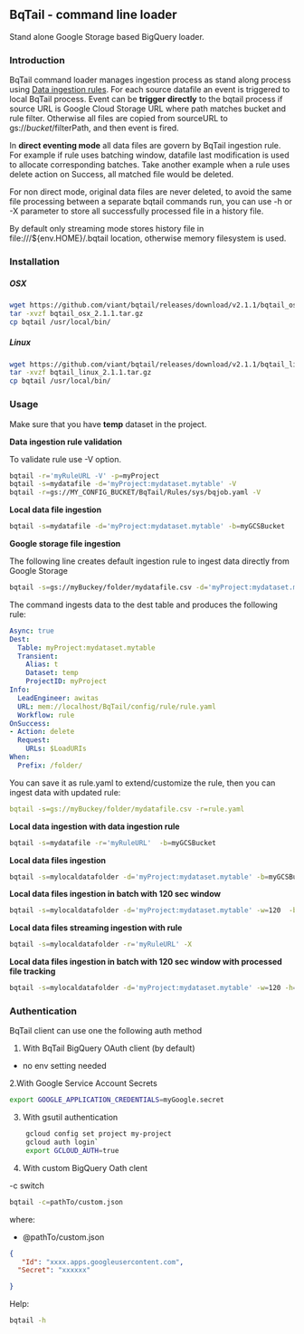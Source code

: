 ## BqTail - command line loader

Stand alone Google Storage based BigQuery loader.

### Introduction

BqTail command loader manages ingestion process as stand along process using [Data ingestion rules](../../bqtail/tail/README.md#data-ingestion-rules).
For each source datafile an event is triggered to local BqTail process. 
Event can be **trigger directly** to the bqtail process if source URL is Google Cloud Storage URL where path matches bucket and rule filter.
Otherwise all files are copied from sourceURL to gs://${bucket}/$filterPath, and then event is fired.

In **direct eventing mode** all data files are govern by BqTail ingestion rule. For example if rule uses batching window, 
datafile last modification is used to allocate corresponding batches. 
Take another example when a rule uses delete action on Success, all matched file would be deleted. 

For non direct mode, original data files are never deleted, to avoid the same file processing between a separate
bqtail commands run, you can use -h or -X parameter to store all successfully processed file in a history file.

By default only streaming mode stores history file in file:///${env.HOME}/.bqtail location, otherwise memory filesystem is used.

### Installation

##### OSX


```bash
wget https://github.com/viant/bqtail/releases/download/v2.1.1/bqtail_osx_2.1.1.tar.gz
tar -xvzf bqtail_osx_2.1.1.tar.gz
cp bqtail /usr/local/bin/
```


##### Linux

```bash
wget https://github.com/viant/bqtail/releases/download/v2.1.1/bqtail_linux_2.1.1.tar.gz
tar -xvzf bqtail_linux_2.1.1.tar.gz
cp bqtail /usr/local/bin/
```

### Usage  

Make sure that you have **temp** dataset in the project.

**Data ingestion rule validation**

To validate rule use -V option.

```bash
bqtail -r='myRuleURL -V' -p=myProject
bqtail -s=mydatafile -d='myProject:mydataset.mytable' -V
bqtail -r=gs://MY_CONFIG_BUCKET/BqTail/Rules/sys/bqjob.yaml -V
```


**Local data file ingestion**

```bash
bqtail -s=mydatafile -d='myProject:mydataset.mytable' -b=myGCSBucket
```

**Google storage file ingestion**


The following line creates default ingestion rule to ingest data directly from Google Storage

```bash
bqtail -s=gs://myBuckey/folder/mydatafile.csv -d='myProject:mydataset.mytable' 
```

The command ingests data to the dest table and produces the following rule:

```yaml
Async: true
Dest:
  Table: myProject:mydataset.mytable
  Transient:
    Alias: t
    Dataset: temp
    ProjectID: myProject
Info:
  LeadEngineer: awitas
  URL: mem://localhost/BqTail/config/rule/rule.yaml
  Workflow: rule
OnSuccess:
- Action: delete
  Request:
    URLs: $LoadURIs
When:
  Prefix: /folder/
```

You can save it as rule.yaml to extend/customize the rule, then you can ingest data with updated rule:

```yaml
bqtail -s=gs://myBuckey/folder/mydatafile.csv -r=rule.yaml
```




**Local data ingestion with data ingestion rule**

```bash
bqtail -s=mydatafile -r='myRuleURL'  -b=myGCSBucket
```

**Local data files ingestion**

```bash
bqtail -s=mylocaldatafolder -d='myProject:mydataset.mytable' -b=myGCSBucket
```

**Local data files ingestion in batch with 120 sec window**

```bash
bqtail -s=mylocaldatafolder -d='myProject:mydataset.mytable' -w=120  -b=myGCSBucket
```

**Local data files streaming ingestion with rule**

```bash
bqtail -s=mylocaldatafolder -r='myRuleURL' -X 
```

**Local data files ingestion in batch with 120 sec window with processed file tracking**

```bash
bqtail -s=mylocaldatafolder -d='myProject:mydataset.mytable' -w=120 -h=~/.bqtail
```


### Authentication

BqTail client can use one the following auth method

1. With BqTail BigQuery OAuth client (by default)

- no env setting needed

2.With Google Service Account Secrets

```bash
export GOOGLE_APPLICATION_CREDENTIALS=myGoogle.secret
```

3. With gsutil authentication

```bash
    gcloud config set project my-project
    gcloud auth login`
    export GCLOUD_AUTH=true
``` 

4. With custom BigQuery Oath clent

-c switch


```bash
bqtail -c=pathTo/custom.json
```

where:
-  @pathTo/custom.json

```json
{
   "Id": "xxxx.apps.googleusercontent.com",
  "Secret": "xxxxxx"

}
```


Help: 

```bash
bqtail -h
```